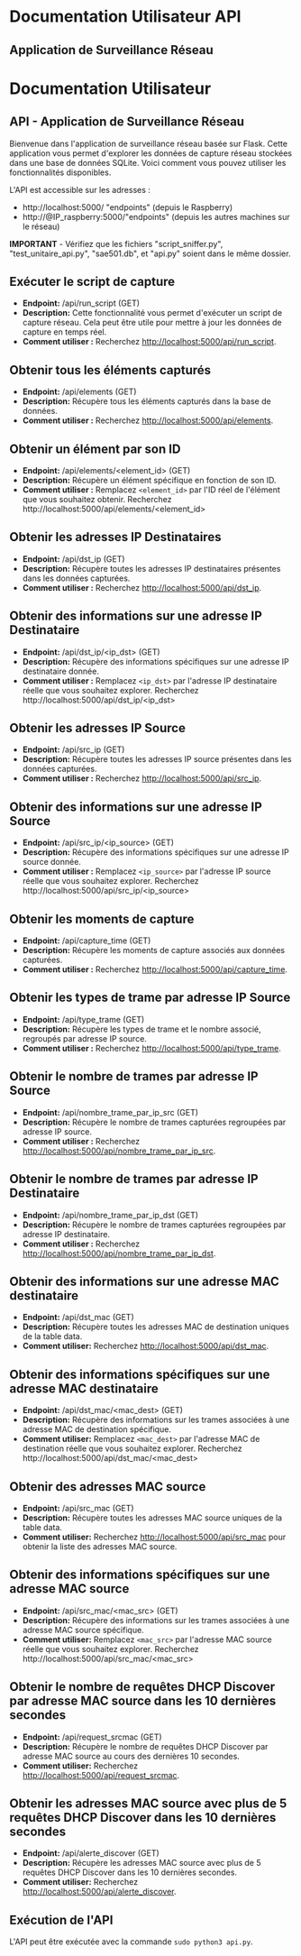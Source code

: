 # Documentation Utilisateur API
## Application de Surveillance Réseau

# Documentation Utilisateur

## API - Application de Surveillance Réseau

Bienvenue dans l'application de surveillance réseau basée sur Flask. Cette application vous permet d'explorer les données de capture réseau stockées dans une base de données SQLite. Voici comment vous pouvez utiliser les fonctionnalités disponibles.

L'API est accessible sur les adresses :
- http://localhost:5000/ "endpoints" (depuis le Raspberry)
- http://@IP_raspberry:5000/"endpoints" (depuis les autres machines sur le réseau)

**IMPORTANT** - Vérifiez que les fichiers "script_sniffer.py", "test_unitaire_api.py", "sae501.db", et "api.py" soient dans le même dossier.


## Exécuter le script de capture

- **Endpoint:** /api/run_script (GET)
- **Description:** Cette fonctionnalité vous permet d'exécuter un script de capture réseau. Cela peut être utile pour mettre à jour les données de capture en temps réel.
- **Comment utiliser :** Recherchez [http://localhost:5000/api/run_script](http://localhost:5000/api/run_script).


## Obtenir tous les éléments capturés

- **Endpoint:** /api/elements (GET)
- **Description:** Récupère tous les éléments capturés dans la base de données.
- **Comment utiliser :** Recherchez [http://localhost:5000/api/elements](http://localhost:5000/api/elements).


## Obtenir un élément par son ID

- **Endpoint:** /api/elements/<element_id> (GET)
- **Description:** Récupère un élément spécifique en fonction de son ID.
- **Comment utiliser :** Remplacez `<element_id>` par l'ID réel de l'élément que vous souhaitez obtenir. Recherchez http://localhost:5000/api/elements/<element_id>


## Obtenir les adresses IP Destinataires

- **Endpoint:** /api/dst_ip (GET)
- **Description:** Récupère toutes les adresses IP destinataires présentes dans les données capturées.
- **Comment utiliser :** Recherchez [http://localhost:5000/api/dst_ip](http://localhost:5000/api/dst_ip).


## Obtenir des informations sur une adresse IP Destinataire

- **Endpoint:** /api/dst_ip/<ip_dst> (GET)
- **Description:** Récupère des informations spécifiques sur une adresse IP destinataire donnée.
- **Comment utiliser :** Remplacez `<ip_dst>` par l'adresse IP destinataire réelle que vous souhaitez explorer. Recherchez http://localhost:5000/api/dst_ip/<ip_dst>


## Obtenir les adresses IP Source

- **Endpoint:** /api/src_ip (GET)
- **Description:** Récupère toutes les adresses IP source présentes dans les données capturées.
- **Comment utiliser :** Recherchez [http://localhost:5000/api/src_ip](http://localhost:5000/api/src_ip).


## Obtenir des informations sur une adresse IP Source

- **Endpoint:** /api/src_ip/<ip_source> (GET)
- **Description:** Récupère des informations spécifiques sur une adresse IP source donnée.
- **Comment utiliser :** Remplacez `<ip_source>` par l'adresse IP source réelle que vous souhaitez explorer. Recherchez http://localhost:5000/api/src_ip/<ip_source>


## Obtenir les moments de capture

- **Endpoint:** /api/capture_time (GET)
- **Description:** Récupère les moments de capture associés aux données capturées.
- **Comment utiliser :** Recherchez [http://localhost:5000/api/capture_time](http://localhost:5000/api/capture_time).


## Obtenir les types de trame par adresse IP Source

- **Endpoint:** /api/type_trame (GET)
- **Description:** Récupère les types de trame et le nombre associé, regroupés par adresse IP source.
- **Comment utiliser :** Recherchez [http://localhost:5000/api/type_trame](http://localhost:5000/api/type_trame).


## Obtenir le nombre de trames par adresse IP Source

- **Endpoint:** /api/nombre_trame_par_ip_src (GET)
- **Description:** Récupère le nombre de trames capturées regroupées par adresse IP source.
- **Comment utiliser :** Recherchez [http://localhost:5000/api/nombre_trame_par_ip_src](http://localhost:5000/api/nombre_trame_par_ip_src).


## Obtenir le nombre de trames par adresse IP Destinataire

- **Endpoint:** /api/nombre_trame_par_ip_dst (GET)
- **Description:** Récupère le nombre de trames capturées regroupées par adresse IP destinataire.
- **Comment utiliser :** Recherchez [http://localhost:5000/api/nombre_trame_par_ip_dst](http://localhost:5000/api/nombre_trame_par_ip_dst).


## Obtenir des informations sur une adresse MAC destinataire

- **Endpoint:** /api/dst_mac (GET)
- **Description:** Récupère toutes les adresses MAC de destination uniques de la table data.
- **Comment utiliser:** Recherchez [http://localhost:5000/api/dst_mac](http://localhost:5000/api/dst_mac).


## Obtenir des informations spécifiques sur une adresse MAC destinataire

- **Endpoint:** /api/dst_mac/<mac_dest> (GET)
- **Description:** Récupère des informations sur les trames associées à une adresse MAC de destination spécifique.
- **Comment utiliser:** Remplacez `<mac_dest>` par l'adresse MAC de destination réelle que vous souhaitez explorer. Recherchez http://localhost:5000/api/dst_mac/<mac_dest>


## Obtenir des adresses MAC source

- **Endpoint:** /api/src_mac (GET)
- **Description:** Récupère toutes les adresses MAC source uniques de la table data.
- **Comment utiliser:** Recherchez [http://localhost:5000/api/src_mac](http://localhost:5000/api/src_mac) pour obtenir la liste des adresses MAC source.


## Obtenir des informations spécifiques sur une adresse MAC source

- **Endpoint:** /api/src_mac/<mac_src> (GET)
- **Description:** Récupère des informations sur les trames associées à une adresse MAC source spécifique.
- **Comment utiliser:** Remplacez `<mac_src>` par l'adresse MAC source réelle que vous souhaitez explorer. Recherchez http://localhost:5000/api/src_mac/<mac_src>


## Obtenir le nombre de requêtes DHCP Discover par adresse MAC source dans les 10 dernières secondes

- **Endpoint:** /api/request_srcmac (GET)
- **Description:** Récupère le nombre de requêtes DHCP Discover par adresse MAC source au cours des dernières 10 secondes.
- **Comment utiliser:** Recherchez [http://localhost:5000/api/request_srcmac](http://localhost:5000/api/request_srcmac).


## Obtenir les adresses MAC source avec plus de 5 requêtes DHCP Discover dans les 10 dernières secondes

- **Endpoint:** /api/alerte_discover (GET)
- **Description:** Récupère les adresses MAC source avec plus de 5 requêtes DHCP Discover dans les 10 dernières secondes.
- **Comment utiliser:** Recherchez [http://localhost:5000/api/alerte_discover](http://localhost:5000/api/alerte_discover).


## Exécution de l'API

L'API peut être exécutée avec la commande `sudo python3 api.py`.
